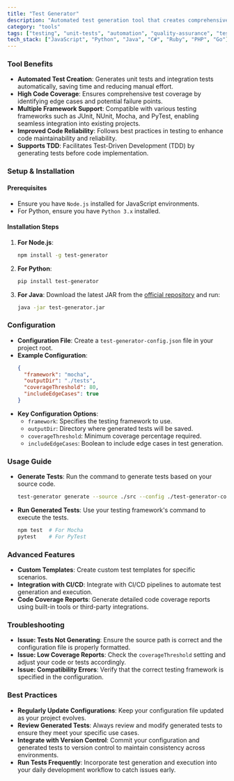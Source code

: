 ```yaml
---
title: "Test Generator"
description: "Automated test generation tool that creates comprehensive test suites based on code analysis, ensuring high code coverage and adherence to testing best practices."
category: "tools"
tags: ["testing", "unit-tests", "automation", "quality-assurance", "test-coverage", "tdd", "code-analysis"]
tech_stack: ["JavaScript", "Python", "Java", "C#", "Ruby", "PHP", "Go"]
---
```


### Tool Benefits
- **Automated Test Creation**: Generates unit tests and integration tests automatically, saving time and reducing manual effort.
- **High Code Coverage**: Ensures comprehensive test coverage by identifying edge cases and potential failure points.
- **Multiple Framework Support**: Compatible with various testing frameworks such as JUnit, NUnit, Mocha, and PyTest, enabling seamless integration into existing projects.
- **Improved Code Reliability**: Follows best practices in testing to enhance code maintainability and reliability.
- **Supports TDD**: Facilitates Test-Driven Development (TDD) by generating tests before code implementation.

### Setup & Installation
#### Prerequisites
- Ensure you have `Node.js` installed for JavaScript environments.
- For Python, ensure you have `Python 3.x` installed.

#### Installation Steps
1. **For Node.js**:
   ```bash
   npm install -g test-generator
   ```
2. **For Python**:
   ```bash
   pip install test-generator
   ```
3. **For Java**:
   Download the latest JAR from the [official repository](https://example.com/download) and run:
   ```bash
   java -jar test-generator.jar
   ```

### Configuration
- **Configuration File**: Create a `test-generator-config.json` file in your project root.
- **Example Configuration**:
  ```json
  {
    "framework": "mocha",
    "outputDir": "./tests",
    "coverageThreshold": 80,
    "includeEdgeCases": true
  }
  ```
- **Key Configuration Options**:
  - `framework`: Specifies the testing framework to use.
  - `outputDir`: Directory where generated tests will be saved.
  - `coverageThreshold`: Minimum coverage percentage required.
  - `includeEdgeCases`: Boolean to include edge cases in test generation.

### Usage Guide
- **Generate Tests**: Run the command to generate tests based on your source code.
  ```bash
  test-generator generate --source ./src --config ./test-generator-config.json
  ```
- **Run Generated Tests**: Use your testing framework's command to execute the tests.
  ```bash
  npm test  # For Mocha
  pytest    # For PyTest
  ```

### Advanced Features
- **Custom Templates**: Create custom test templates for specific scenarios.
- **Integration with CI/CD**: Integrate with CI/CD pipelines to automate test generation and execution.
- **Code Coverage Reports**: Generate detailed code coverage reports using built-in tools or third-party integrations.

### Troubleshooting
- **Issue: Tests Not Generating**: Ensure the source path is correct and the configuration file is properly formatted.
- **Issue: Low Coverage Reports**: Check the `coverageThreshold` setting and adjust your code or tests accordingly.
- **Issue: Compatibility Errors**: Verify that the correct testing framework is specified in the configuration.

### Best Practices
- **Regularly Update Configurations**: Keep your configuration file updated as your project evolves.
- **Review Generated Tests**: Always review and modify generated tests to ensure they meet your specific use cases.
- **Integrate with Version Control**: Commit your configuration and generated tests to version control to maintain consistency across environments.
- **Run Tests Frequently**: Incorporate test generation and execution into your daily development workflow to catch issues early.